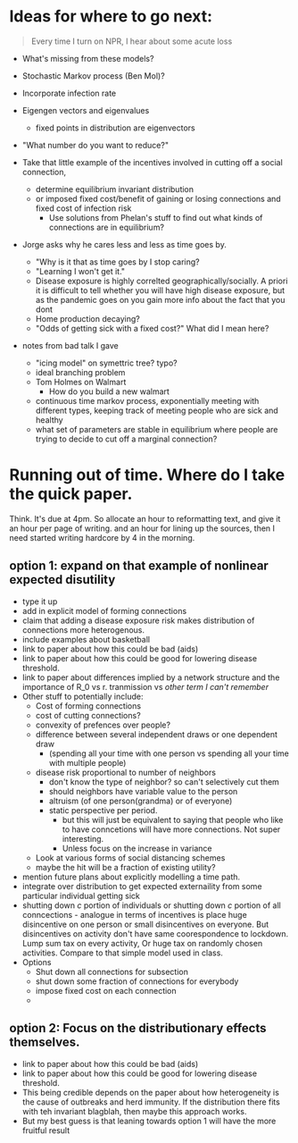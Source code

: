 # Ideas for where to go next:

> Every time I turn on NPR, I hear about some acute loss

- What's missing from these models?
- Stochastic Markov process (Ben Mol)?
- Incorporate infection rate
- Eigengen vectors and eigenvalues
  - fixed points in distribution are eigenvectors
- "What number do you want to reduce?"
- Take that little example of the incentives involved in cutting off a social connection, 
  - determine equilibrium invariant distribution
  - or imposed fixed cost/benefit of gaining or losing connections and fixed cost of infection risk
    - Use solutions from Phelan's stuff to find out what kinds of connections are in equilibrium?

- Jorge asks why he cares less and less as time goes by. 
  - "Why is it that as time goes by I stop caring?
  - "Learning I won't get it." 
  - Disease exposure is highly correlted geographically/socially. A priori it is difficult to tell whether you will have high disease exposure, but as the pandemic goes on you gain more info about the fact that you dont 
  - Home production decaying?
  - "Odds of getting sick with a fixed cost?" What did I mean here?
  
- notes from bad talk I gave
  - "icing model" on symettric tree? typo?
  - ideal branching problem
  - Tom Holmes on Walmart
    - How do you build a new walmart
  - continuous time markov process, exponentially meeting with different types, keeping track of meeting people who are sick and healthy
  - what set of parameters are stable in equilibrium where people are trying to decide to cut off a marginal connection?





# Running out of time. Where do I take the quick paper.

Think. It's due at 4pm. So allocate an hour to reformatting text, and give it an hour per page of writing. and an hour for lining up the sources, then I need started writing hardcore by 4 in the morning. 

## option 1: expand on that example of nonlinear expected disutility

- type it up 
- add in explicit model of forming connections
- claim that adding a disease exposure risk makes distribution of connections more heterogenous.
- include examples about basketball
- link to paper about how this could be bad (aids)
- link to paper about how this could be good for lowering disease threshold.
- link to paper about differences implied by a network structure and the importance of R_0 vs r. tranmission vs *other term I can't remember*
- Other stuff to potentially include:
  - Cost of forming connections
  - cost of cutting connections?
  - convexity of prefences over people?
  - difference between several independent draws or one dependent draw
    - (spending all your time with one person vs spending all your time with multiple people)
  - disease risk proportional to number of neighbors
    - don't know the type of neighbor? so can't selectively cut them
    - should neighbors have variable value to the person
    - altruism (of one person(grandma) or of everyone)
    - static perspective per period.
      - but this will just be equivalent to saying that people who like to have conncetions will have more connections. Not super interesting. 
      - Unless focus on the increase in variance
  - Look at various forms of social distancing schemes
  - maybe the hit will be a fraction of existing utility?
- mention future plans about explicitly modelling a time path.
- integrate over distribution to get expected externaility from some particular individual getting sick
- shutting down $c$ portion of individuals or shutting down $c$ portion of all conncections - analogue in terms of incentives is place huge disincentive on one person or small disincentives on everyone. But disincentives on activity don't have same coorespondence to lockdown. Lump sum tax on every activity, Or huge tax on randomly chosen activities. Compare to that simple model used in class.
- Options
  - Shut down all connections for subsection
  - shut down some fraction of connections for everybody
  - impose fixed cost on each connection
  - 


## option 2: Focus on the distributionary effects themselves. 
 
- link to paper about how this could be bad (aids)
- link to paper about how this could be good for lowering disease threshold.
- This being credible depends on the paper about how heterogeneity is the cause of outbreaks and herd immunity. If the distribution there fits with teh invariant blagblah, then maybe this approach works.
- But my best guess is that leaning towards option 1 will have the more fruitful result